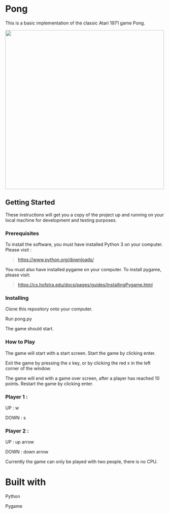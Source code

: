 # **Pong** 

This is a basic implementation of the classic Atari 1971 game Pong.

<img src="https://media.giphy.com/media/aTGwuEFyg6d8c/giphy.gif" width="500">

## **Getting Started**

These instructions will get you a copy of the project up and running on your local machine for development and testing purposes.

### **Prerequisites**

To install the software, you must have installed Python 3 on your computer. Please visit :

>https://www.python.org/downloads/

You must also have installed pygame on your computer. To install pygame, please visit:

>https://cs.hofstra.edu/docs/pages/guides/InstallingPygame.html

### **Installing**

Clone this repository onto your computer.

Run pong.py

The game should start.

### **How to Play**

The game will start with a start screen. Start the game by clicking enter.

Exit the game by pressing the x key, or by clicking the red x in the left corner of the window.

The game will end with a game over screen, after a player has reached 10 points. Restart the game by clicking enter.

### Player 1 :

UP : w

DOWN : s

### Player 2 :

UP : up arrow

DOWN : down arrow

Currently the game can only be played with two people, there is no CPU.

# **Built with**

Python

Pygame
